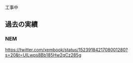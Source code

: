 工事中

## 過去の実績

### NEM

https://twitter.com/xembook/status/1523918421708001280?s=20&t=UILwps8Bb185Hw2qCz285g
